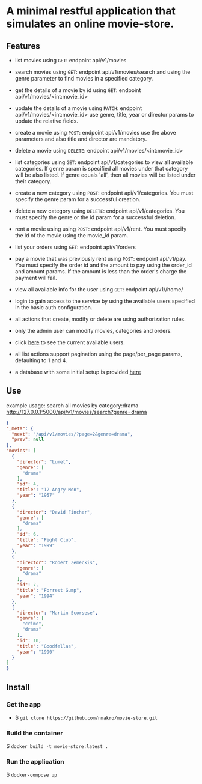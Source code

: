 # A minimal restful application that simulates an online movie-store.

## Features
 - list movies using `GET`: endpoint api/v1/movies
 - search movies using `GET`: endpoint api/v1/movies/search and using the genre parameter to find movies in a specified category.
 - get the details of a movie by id using `GET`: endpoint api/v1/movies/\<int:movie_id>
 - update the details of a movie using `PATCH`: endpoint api/v1/movies/\<int:movie_id> use genre, title, year or director params to update the relative fields.
 - create a movie using `POST`: endpoint api/v1/movies use the above parameters and also title and director are mandatory.
 - delete a movie using `DELETE`: endpoint api/v1/movies/\<int:movie_id>
 
 - list categories using `GET`: endpoint api/v1/categories to view all available categories. If genre param is specified all movies under that category will be also listed. 
   If genre equals 'all', then all movies will be listed under their category.
 - create a new category using `POST`: endpoint api/v1/categories. You must specify the genre param for a successful creation.
 - delete a new category using `DELETE`: endpoint api/v1/categories. You must specify the genre or the id param for a successful deletion.
 
 - rent a movie using using `POST`: endpoint api/v1/rent. You must specify the id of the movie using the movie_id param.
 - list your orders using `GET`: endpoint api/v1/orders
 - pay a movie that was previously rent using `POST`: endpoint api/v1/pay. You must specify the order id and the amount to pay using the order_id and amount params.
   If the amount is less than the order's charge the payment will fail.
  
  - view all available info for the user using `GET`: endpoint api/v1//home/
 
 - login to gain access to the service by using the available users specified in the basic auth configuration.
 - all actions that create, modify or delete are using authorization rules. 
 - only the admin user can modify movies, categories and orders.
 - click [here](https://github.com/nmakro/movie-store/blob/master/app/api/auth.py#L6) to see the current available users.
 - all list actions support pagination using the page/per_page params, defaulting to 1 and 4.
 - a database with some initial setup is provided [here](https://github.com/nmakro/movie-store/blob/master/app/app.db)
  
## Use
  example usage:
  search all movies by category:drama
  http://127.0.0.1:5000/api/v1/movies/search?genre=drama
  
  ```json
  {
  "_meta": {
    "next": "/api/v1/movies/?page=2&genre=drama", 
    "prev": null
  }, 
  "movies": [
    {
      "director": "Lumet", 
      "genre": [
        "drama"
      ], 
      "id": 4, 
      "title": "12 Angry Men", 
      "year": "1957"
    }, 
    {
      "director": "David Fincher", 
      "genre": [
        "drama"
      ], 
      "id": 6, 
      "title": "Fight Club", 
      "year": "1999"
    }, 
    {
      "director": "Robert Zemeckis", 
      "genre": [
        "drama"
      ], 
      "id": 7, 
      "title": "Forrest Gump", 
      "year": "1994"
    }, 
    {
      "director": "Martin Scorsese", 
      "genre": [
        "crime", 
        "drama"
      ], 
      "id": 10, 
      "title": "Goodfellas", 
      "year": "1990"
    }
  ]
}
```


## Install

### Get the app

 - $ `git clone https://github.com/nmakro/movie-store.git`


### Build the container

$ `docker build -t movie-store:latest .`

### Run the application
$ `docker-compose up`

